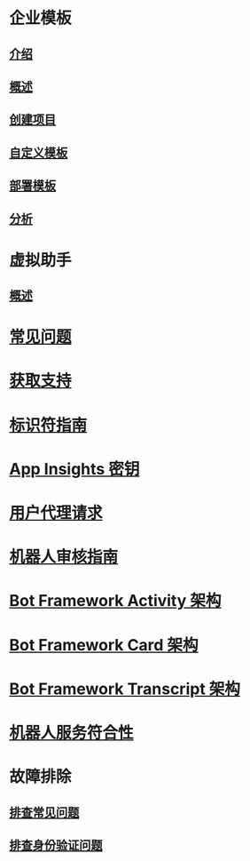 # 企业模板
## [介绍](../v4sdk/bot-builder-enterprise-template-overview.md)
## [概述](../v4sdk/bot-builder-enterprise-template-overview-detail.md)
## [创建项目](../v4sdk/bot-builder-enterprise-template-create-project.md)
## [自定义模板](../v4sdk/bot-builder-enterprise-template-customize.md)
## [部署模板](../v4sdk/bot-builder-enterprise-template-deployment.md)
## [分析](../v4sdk/bot-builder-enterprise-template-powerbi.md)
# 虚拟助手 
## [概述](../v4sdk/bot-builder-virtual-assistant-introduction.md)
# [常见问题](../bot-service-resources-bot-framework-faq.md)
# [获取支持](../bot-service-resources-links-help.md)
# [标识符指南](../bot-service-resources-identifiers-guide.md)
# [App Insights 密钥](../bot-service-resources-app-insights-keys.md)
# [用户代理请求](../bot-service-resources-user-agent.md)
# [机器人审核指南](../bot-service-review-guidelines.md)
# [Bot Framework Activity 架构](https://aka.ms/botSpecs-activitySchema)
# [Bot Framework Card 架构](https://aka.ms/botSpecs-cardSchema)
# [Bot Framework Transcript 架构](https://aka.ms/botSpecs-transcripts)
# [机器人服务符合性](../v4sdk/bot-service-compliance.md)
# 故障排除
## [排查常见问题](../bot-service-troubleshoot-general-problems.md)
## [排查身份验证问题](../bot-service-troubleshoot-authentication-problems.md)
